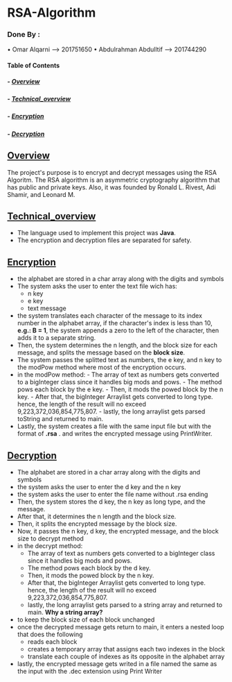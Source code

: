 # RSA-Algorithm         
### Done By :
  • Omar Alqarni              -->       201751650
  • Abdulrahman Abdulltif     -->       201744290
        
  #### Table of Contents  
  ##### - [Overview](https://github.com/omarqr0/RSA-Algorithm#Overview)
  ##### - [Technical_overview](https://github.com/omarqr0/RSA-Algorithm#technical_overview)
  ##### - [Encryption](https://github.com/omarqr0/RSA-Algorithm#Encryption)
  ##### - [Decryption](https://github.com/omarqr0/RSA-Algorithm#Decryption)

        
## [Overview](https://github.com/omarqr0/RSA-Algorithm#Overview)
  The project's purpose is to encrypt and decrypt messages using the RSA Algoritm.
  The RSA algorithm is an asymmetric cryptography algorithm that has public and private keys. Also, it was founded by Ronald L. Rivest, Adi Shamir, and Leonard M.
  
  
## [Technical_overview](https://github.com/omarqr0/RSA-Algorithm#technical_overview)
  - The language used to implement this project was **Java**.
  - The encryption and decryption files are separated for safety.

## [Encryption](https://github.com/omarqr0/RSA-Algorithm#Encryption)
  - the alphabet are stored in a char array along with the digits and symbols
  - The system asks the user to enter the text file wich has:
    - n key
    - e key
    - text message   
  - the system translates each character of the message to its index number in the alphabet array, if the character's index is less than 10, __e.g.: B = 1__, the       system appends a zero to the left of the character, then adds it to a separate string.
  - Then, the system determines the n length, and the block size for each message, and splits the message based on the __block size__.
  - The system passes the splitted text as numbers, the e key, and n key to the modPow method where most of the encryption occurs.
  -  in the modPow method:
    - The array of text as numbers gets converted to a bigInteger class since it handles big mods and pows.
    - The method pows each block by the e key.
    - Then, it mods the powed block by the n key.
    - After that, the bigInteger Arraylist gets converted to long type. hence, the length of the result will no exceed 9,223,372,036,854,775,807.
    - lastly, the long arraylist gets parsed toString and returned to main.
  - Lastly, the system creates a file with the same input file but with the format of __.rsa__ . and writes the encrypted message using PrintWriter.

## [Decryption](https://github.com/omarqr0/RSA-Algorithm##Decryption)

- The alphabet are stored in a char array along with the digits and symbols
- the system asks the user to enter the d key and the n key
- the system asks the user to enter the file name without .rsa ending
- Then, the system stores the d key, the n key as long type, and the message.
- After that, it determines the n length and the block size. 
- Then, it splits the encrypted message by the block size.
- Now, it passes the n key, d key, the encrypted message, and the block size to decrypt method
- in the decrypt method:
    - The array of text as numbers gets converted to a bigInteger class since it handles big mods and pows.
    - The method pows each block by the d key.
    - Then, it mods the powed block by the n key.
    - After that, the bigInteger Arraylist gets converted to long type. hence, the length of the result will no exceed 9,223,372,036,854,775,807.
    - lastly, the long arraylist gets parsed to a string array and returned to main.
**Why a string array?**
- to keep the block size of each block unchanged
- once the decrypted message gets return to main, it enters a nested loop that does the following
    - reads each block
    - creates a temporary array that assigns each two indexes in the block
    - translate each couple of indexes as its opposite in the alphabet array
- lastly, the encrypted message gets writed in a file named the same as the input with the .dec extension using Print Writer
